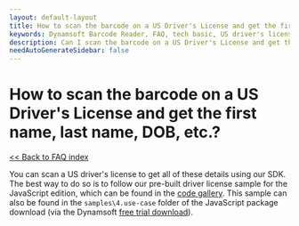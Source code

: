 ```yaml
---
layout: default-layout
title: How to scan the barcode on a US Driver's License and get the first name, last name, DOB, etc.?
keywords: Dynamsoft Barcode Reader, FAQ, tech basic, US driver's license
description: Can I scan the barcode on a US Driver's License and get the first name, last name, DOB, etc.?
needAutoGenerateSidebar: false
---
```


# How to scan the barcode on a US Driver's License and get the first name, last name, DOB, etc.?

[<< Back to FAQ index](index.md)

You can scan a US driver's license to get all of these details using our SDK. The best way to do so is to follow our pre-built driver license sample for the JavaScript edition, which can be found in the [code gallery](https://www.dynamsoft.com/barcode-reader/resources/code-gallery/?SampleID=619). This sample can also be found in the `samples\4.use-case` folder of the JavaScript package download (via the Dynamsoft [free trial download](https://www.dynamsoft.com/barcode-reader/downloads)).
